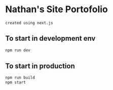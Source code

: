 # Nathan's Site Portofolio
```created using next.js```

## To start in development env
```bash
npm run dev 
```
## To start in production
```bash
npm run build
npm start
```